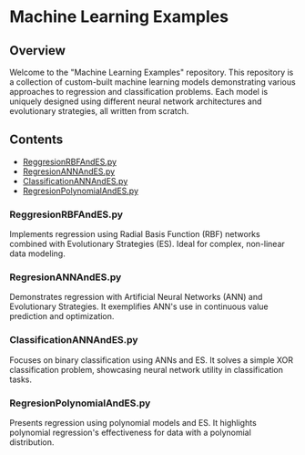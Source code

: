 # Machine Learning Examples

## Overview

Welcome to the "Machine Learning Examples" repository. This repository is a collection of custom-built machine learning models demonstrating various approaches to regression and classification problems. Each model is uniquely designed using different neural network architectures and evolutionary strategies, all written from scratch.

## Contents

- [ReggresionRBFAndES.py](#reggresionrbfandespy)
- [RegresionANNAndES.py](#regresionannandespy)
- [ClassificationANNAndES.py](#classificationannandespy)
- [RegresionPolynomialAndES.py](#regresionpolynomialandespy)

### ReggresionRBFAndES.py

Implements regression using Radial Basis Function (RBF) networks combined with Evolutionary Strategies (ES). Ideal for complex, non-linear data modeling.

### RegresionANNAndES.py

Demonstrates regression with Artificial Neural Networks (ANN) and Evolutionary Strategies. It exemplifies ANN's use in continuous value prediction and optimization.

### ClassificationANNAndES.py

Focuses on binary classification using ANNs and ES. It solves a simple XOR classification problem, showcasing neural network utility in classification tasks.

### RegresionPolynomialAndES.py

Presents regression using polynomial models and ES. It highlights polynomial regression's effectiveness for data with a polynomial distribution.
